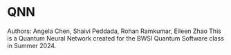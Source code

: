 # QNN
Authors: Angela Chen, Shaivi Peddada, Rohan Ramkumar, Eileen Zhao
This is a Quantum Neural Network created for the BWSI Quantum Software class in Summer 2024.
